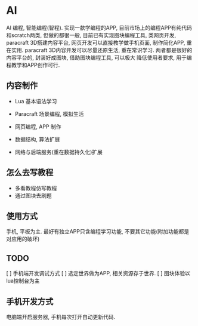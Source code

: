 
# AI

AI 编程, 智能编程(智程). 实现一款学编程的APP, 目前市场上的编程APP有纯代码和scratch两类, 但做的都很一般,
目前已有实现图块编程工具, 类网页开发, paracraft 3D搭建内容平台, 网页开发可以直接教学做手机页面, 制作简化APP, 重在实用.
paracraft 3D内容开发可以尽量还原生活, 重在常识学习. 两者都是很好的内容平台的, 封装好成图块, 借助图块编程工具, 可以极大
降低使用者要求, 用于编程教学和APP创作可行.

## 内容制作

- Lua 基本语法学习

- Paracraft 场景编程, 模拟生活

- 网页编程, APP 制作

- 数据结构, 算法扩展

- 网络与后端服务(重在数据持久化)扩展

## 怎么去写教程

- 多看教程仿写教程
- 通过图块去刷题

## 使用方式

手机, 平板为主. 最好有独立APP只含编程学习功能, 不要其它功能(附加功能都是对应用的破坏)

## TODO

[ ] 手机端开发调试方式
[ ] 选定世界做为APP, 相关资源存于世界.
[ ] 图块体验以lua控制台为主

## 手机开发方式

电脑端开启服务器, 手机每次打开自动更新代码.